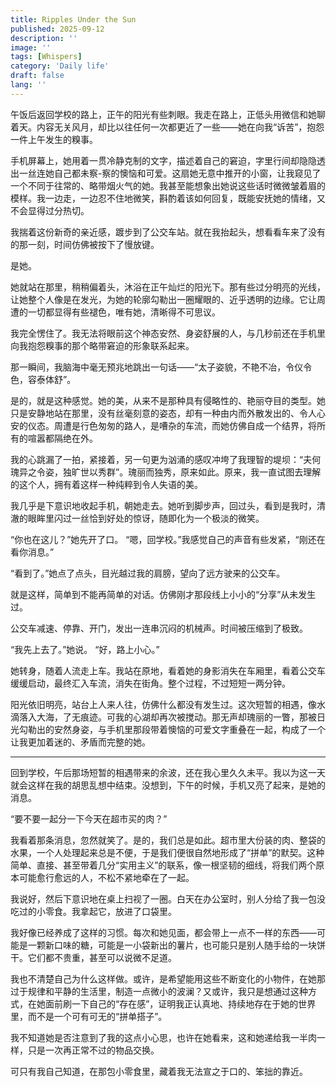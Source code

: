 ```yaml
---
title: Ripples Under the Sun
published: 2025-09-12
description: ''
image: ''
tags: [Whispers]
category: 'Daily life'
draft: false 
lang: ''
---
```

午饭后返回学校的路上，正午的阳光有些刺眼。我走在路上，正低头用微信和她聊着天。内容无关风月，却比以往任何一次都更近了一些——她在向我“诉苦”，抱怨一件上午发生的糗事。

手机屏幕上，她用着一贯冷静克制的文字，描述着自己的窘迫，字里行间却隐隐透出一丝连她自己都未察-察的懊恼和可爱。这扇她无意中推开的小窗，让我窥见了一个不同于往常的、略带烟火气的她。我甚至能想象出她说这些话时微微皱着眉的模样。我一边走，一边忍不住地微笑，斟酌着该如何回复，既能安抚她的情绪，又不会显得过分热切。

我揣着这份新奇的亲近感，踱步到了公交车站。就在我抬起头，想看看车来了没有的那一刻，时间仿佛被按下了慢放键。

是她。

她就站在那里，稍稍偏着头，沐浴在正午灿烂的阳光下。那有些过分明亮的光线，让她整个人像是在发光，为她的轮廓勾勒出一圈耀眼的、近乎透明的边缘。它让周遭的一切都显得有些褪色，唯有她，清晰得不可思议。

我完全愣住了。我无法将眼前这个神态安然、身姿舒展的人，与几秒前还在手机里向我抱怨糗事的那个略带窘迫的形象联系起来。

那一瞬间，我脑海中毫无预兆地跳出一句话——“太子姿貌，不艳不冶，令仪令色，容泰体舒”。

是的，就是这种感觉。她的美，从来不是那种具有侵略性的、艳丽夺目的类型。她只是安静地站在那里，没有丝毫刻意的姿态，却有一种由内而外散发出的、令人心安的仪态。周遭是行色匆匆的路人，是嘈杂的车流，而她仿佛自成一个结界，将所有的喧嚣都隔绝在外。

我的心跳漏了一拍，紧接着，另一句更为汹涌的感叹冲垮了我理智的堤坝：“夫何瑰异之令姿，独旷世以秀群”。瑰丽而独秀，原来如此。原来，我一直试图去理解的这个人，拥有着这样一种纯粹到令人失语的美。

我几乎是下意识地收起手机，朝她走去。她听到脚步声，回过头，看到是我时，清澈的眼眸里闪过一丝恰到好处的惊讶，随即化为一个极淡的微笑。

“你也在这儿？”她先开了口。
“嗯，回学校。”我感觉自己的声音有些发紧，“刚还在看你消息。”

“看到了。”她点了点头，目光越过我的肩膀，望向了远方驶来的公交车。

就是这样，简单到不能再简单的对话。仿佛刚才那段线上小小的“分享”从未发生过。

公交车减速、停靠、开门，发出一连串沉闷的机械声。时间被压缩到了极致。

“我先上去了。”她说。
“好，路上小心。”

她转身，随着人流走上车。我站在原地，看着她的身影消失在车厢里，看着公交车缓缓启动，最终汇入车流，消失在街角。整个过程，不过短短一两分钟。

阳光依旧明亮，站台上人来人往，仿佛什么都没有发生过。这次短暂的相遇，像水滴落入大海，了无痕迹。可我的心湖却再次被搅动。那无声却瑰丽的一瞥，那被日光勾勒出的安然身姿，与手机里那段带着懊恼的可爱文字重叠在一起，构成了一个让我更加着迷的、矛盾而完整的她。

---
回到学校，午后那场短暂的相遇带来的余波，还在我心里久久未平。我以为这一天就会这样在我的胡思乱想中结束。没想到，下午的时候，手机又亮了起来，是她的消息。

“要不要一起分一下今天在超市买的肉？”

我看着那条消息，忽然就笑了。是的，我们总是如此。超市里大份装的肉、整袋的水果，一个人处理起来总是不便，于是我们便很自然地形成了“拼单”的默契。这种简单、直接、甚至带着几分“实用主义”的联系，像一根坚韧的细线，将我们两个原本可能愈行愈远的人，不松不紧地牵在了一起。

我说好，然后下意识地在桌上扫视了一圈。白天在办公室时，别人分给了我一包没吃过的小零食。我拿起它，放进了口袋里。

我好像已经养成了这样的习惯。每次和她见面，都会带上一点不一样的东西——可能是一颗新口味的糖，可能是一小袋新出的薯片，也可能只是别人随手给的一块饼干。它们都不贵重，甚至可以说微不足道。

我也不清楚自己为什么这样做。或许，是希望能用这些不断变化的小物件，在她那过于规律和平静的生活里，制造一点微小的波澜？又或许，我只是想通过这种方式，在她面前刷一下自己的“存在感”，证明我正认真地、持续地存在于她的世界里，而不是一个可有可无的“拼单搭子”。

我不知道她是否注意到了我的这点小心思，也许在她看来，这和她递给我一半肉一样，只是一次再正常不过的物品交换。

可只有我自己知道，在那包小零食里，藏着我无法宣之于口的、笨拙的靠近。